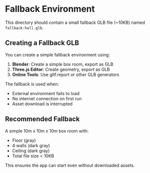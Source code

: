 # Fallback Environment

This directory should contain a small fallback GLB file (~10KB) named `fallback-hall.glb`.

## Creating a Fallback GLB

You can create a simple fallback environment using:

1. **Blender**: Create a simple box room, export as GLB
2. **Three.js Editor**: Create geometry, export as GLB
3. **Online Tools**: Use gltf.report or other GLB generators

The fallback is used when:
- External environment fails to load
- No internet connection on first run
- Asset download is interrupted

## Recommended Fallback

A simple 10m x 10m x 10m box room with:
- Floor (gray)
- 4 walls (dark gray)
- Ceiling (dark gray)
- Total file size < 10KB

This ensures the app can start even without downloaded assets.
